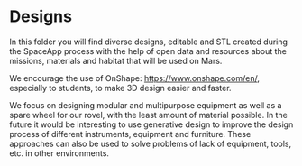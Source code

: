 # Designs

In this folder you will find diverse designs, editable and STL created during the SpaceApp process with the help of open data and resources about the missions, materials and habitat that will be used on Mars.

We encourage the use of OnShape: https://www.onshape.com/en/, especially to students, to make 3D design easier and faster.

We focus on designing modular and multipurpose equipment as well as a spare wheel for our rovel, with the least amount of material possible. In the future it would be interesting to use generative design to improve the design process of different instruments, equipment and furniture. These approaches can also be used to solve problems of lack of equipment, tools, etc. in other environments.
